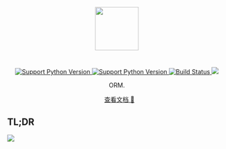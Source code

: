 <p align="center">
    <img width="100" src="https://rawcdn.githack.com/yetone/figure_bed/master/olo_logo.png" >
</p>

# 

<p align="center">
    <a href="https://www.python.org">
        <img alt="Support Python Version" src="https://img.shields.io/badge/Python-2.7-brightgreen.svg">
    </a>
    <a href="https://www.python.org">
        <img alt="Support Python Version" src="https://img.shields.io/badge/Python-3.6-brightgreen.svg">
    </a>
    <a href="https://travis-ci.org/yetone/olo">
        <img alt="Build Status" src="https://travis-ci.org/yetone/olo.svg?branch=master">
    </a>
    <a href="https://codecov.io/gh/yetone/olo">
        <img src="https://codecov.io/gh/yetone/olo/branch/master/graph/badge.svg" />
    </a>
</p>

<p align="center">
    ORM.
</p>

<p align="center">
    <a href="https://yetone.github.io/olo/">查看文档 📖</a>
</p>

## TL;DR

<img src="https://rawcdn.githack.com/yetone/figure_bed/master/olo1.svg" />
